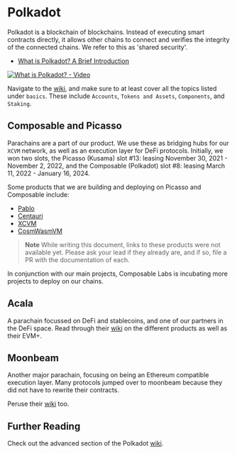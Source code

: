 # Polkadot

Polkadot is a blockchain of blockchains. Instead of executing smart contracts directly, it allows other chains to connect and verifies the integrity of the connected chains. We refer to this as 'shared security'.

- [What is Polkadot? A Brief Introduction](https://polkadot.network/blog/what-is-polkadot-a-brief-introduction/)

[![What is Polkadot? - Video](https://img.youtube.com/vi/BQ60bTU1bPg/maxresdefault.jpg)](https://youtu.be/BQ60bTU1bPg)

Navigate to the [wiki](https://wiki.polkadot.network/docs/learn-accounts), and make sure to at least cover all the topics listed under `basics`. These include `Accounts`, `Tokens and Assets`, `Components`, and `Staking`.

## Composable and Picasso

Parachains are a part of our product. We use these as bridging hubs for our `XCVM` network, as well as an execution layer for DeFi protocols. Initially, we won two slots, the Picasso (Kusama) slot #13: leasing November 30, 2021 - November 2, 2022, and the Composable (Polkadot) slot #8: leasing March 11, 2022 - January 16, 2024.

Some products that we are building and deploying on Picasso and Composable include:

- [Pablo](https://dali.devnets.composablefinance.ninja/products/pablo-overview.html)
- [Centauri](https://dali.devnets.composablefinance.ninja/products/centauri-overview.html)
- [XCVM](https://dali.devnets.composablefinance.ninja/products/xcvm.html)
- [CosmWasmVM](https://dali.devnets.composablefinance.ninja/products/xcvm/writing-smart-contracts-with-cosmwasm.html)



> **Note**
> While writing this document, links to these products were not available yet. Please ask your lead if they already are, and if so, file a PR with the documentation of each.

In conjunction with our main projects, Composable Labs is incubating more projects to deploy on our chains.

## Acala

A parachain focussed on DeFi and stablecoins, and one of our partners in the DeFi space. Read through their [wiki](https://wiki.acala.network/) on the different products as well as their EVM+.

## Moonbeam

Another major parachain, focusing on being an Ethereum compatible execution layer. Many protocols jumped over to moonbeam because they did not have to rewrite their contracts.

Peruse their [wiki](https://docs.moonbeam.network/builders/) too.

## Further Reading

Check out the advanced section of the Polkadot [wiki](https://wiki.polkadot.network/docs/learn-availability).
